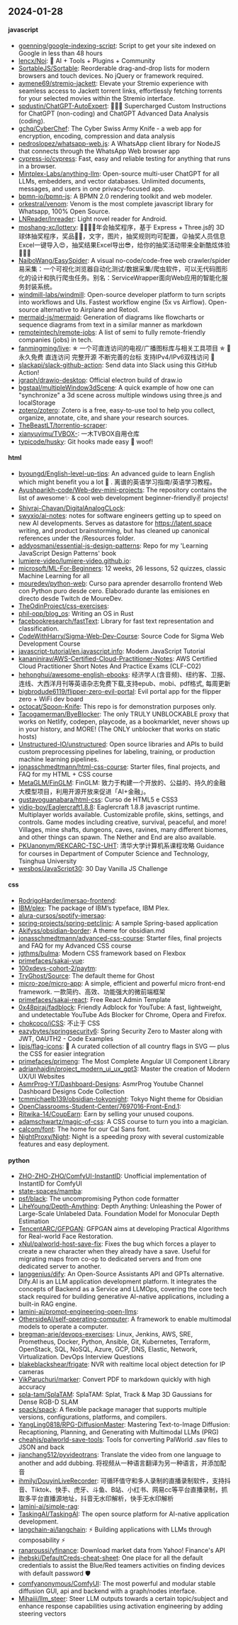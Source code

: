 ## 2024-01-28

#### javascript
* [goenning/google-indexing-script](https://github.com/goenning/google-indexing-script): Script to get your site indexed on Google in less than 48 hours
* [lencx/Noi](https://github.com/lencx/Noi): 🦄 AI + Tools + Plugins + Community
* [SortableJS/Sortable](https://github.com/SortableJS/Sortable): Reorderable drag-and-drop lists for modern browsers and touch devices. No jQuery or framework required.
* [aymene69/stremio-jackett](https://github.com/aymene69/stremio-jackett): Elevate your Stremio experience with seamless access to Jackett torrent links, effortlessly fetching torrents for your selected movies within the Stremio interface.
* [spdustin/ChatGPT-AutoExpert](https://github.com/spdustin/ChatGPT-AutoExpert): 🚀🧠💬 Supercharged Custom Instructions for ChatGPT (non-coding) and ChatGPT Advanced Data Analysis (coding).
* [gchq/CyberChef](https://github.com/gchq/CyberChef): The Cyber Swiss Army Knife - a web app for encryption, encoding, compression and data analysis
* [pedroslopez/whatsapp-web.js](https://github.com/pedroslopez/whatsapp-web.js): A WhatsApp client library for NodeJS that connects through the WhatsApp Web browser app
* [cypress-io/cypress](https://github.com/cypress-io/cypress): Fast, easy and reliable testing for anything that runs in a browser.
* [Mintplex-Labs/anything-llm](https://github.com/Mintplex-Labs/anything-llm): Open-source multi-user ChatGPT for all LLMs, embedders, and vector databases. Unlimited documents, messages, and users in one privacy-focused app.
* [bpmn-io/bpmn-js](https://github.com/bpmn-io/bpmn-js): A BPMN 2.0 rendering toolkit and web modeler.
* [orkestral/venom](https://github.com/orkestral/venom): Venom is the most complete javascript library for Whatsapp, 100% Open Source.
* [LNReader/lnreader](https://github.com/LNReader/lnreader): Light novel reader for Android.
* [moshang-xc/lottery](https://github.com/moshang-xc/lottery): 🎉🌟✨🎈年会抽奖程序，基于 Express + Three.js的 3D 球体抽奖程序，奖品🧧🎁，文字，图片，抽奖规则均可配置，😜抽奖人员信息Excel一键导入😍，抽奖结果Excel导出😎，给你的抽奖活动带来全新酷炫体验🚀🚀🚀
* [NaiboWang/EasySpider](https://github.com/NaiboWang/EasySpider): A visual no-code/code-free web crawler/spider易采集：一个可视化浏览器自动化测试/数据采集/爬虫软件，可以无代码图形化的设计和执行爬虫任务。别名：ServiceWrapper面向Web应用的智能化服务封装系统。
* [windmill-labs/windmill](https://github.com/windmill-labs/windmill): Open-source developer platform to turn scripts into workflows and UIs. Fastest workflow engine (5x vs Airflow). Open-source alternative to Airplane and Retool.
* [mermaid-js/mermaid](https://github.com/mermaid-js/mermaid): Generation of diagrams like flowcharts or sequence diagrams from text in a similar manner as markdown
* [remoteintech/remote-jobs](https://github.com/remoteintech/remote-jobs): A list of semi to fully remote-friendly companies (jobs) in tech.
* [fanmingming/live](https://github.com/fanmingming/live): ✯ 一个可直连访问的电视/广播图标库与相关工具项目 ✯ 🔕 永久免费 直连访问 完整开源 不断完善的台标 支持IPv4/IPv6双栈访问 🔕
* [slackapi/slack-github-action](https://github.com/slackapi/slack-github-action): Send data into Slack using this GitHub Action!
* [jgraph/drawio-desktop](https://github.com/jgraph/drawio-desktop): Official electron build of draw.io
* [bgstaal/multipleWindow3dScene](https://github.com/bgstaal/multipleWindow3dScene): A quick example of how one can "synchronize" a 3d scene across multiple windows using three.js and localStorage
* [zotero/zotero](https://github.com/zotero/zotero): Zotero is a free, easy-to-use tool to help you collect, organize, annotate, cite, and share your research sources.
* [TheBeastLT/torrentio-scraper](https://github.com/TheBeastLT/torrentio-scraper): 
* [xianyuyimu/TVBOX-](https://github.com/xianyuyimu/TVBOX-): 一木TVBOX自用仓库
* [typicode/husky](https://github.com/typicode/husky): Git hooks made easy 🐶 woof!

#### html
* [byoungd/English-level-up-tips](https://github.com/byoungd/English-level-up-tips): An advanced guide to learn English which might benefit you a lot 🎉 . 离谱的英语学习指南/英语学习教程。
* [Ayushparikh-code/Web-dev-mini-projects](https://github.com/Ayushparikh-code/Web-dev-mini-projects): The repository contains the list of awesome✨ & cool web development beginner-friendly✌️ projects!
* [Shivraj-Chavan/DigitalAnalogCLock](https://github.com/Shivraj-Chavan/DigitalAnalogCLock): 
* [swyxio/ai-notes](https://github.com/swyxio/ai-notes): notes for software engineers getting up to speed on new AI developments. Serves as datastore for https://latent.space writing, and product brainstorming, but has cleaned up canonical references under the /Resources folder.
* [addyosmani/essential-js-design-patterns](https://github.com/addyosmani/essential-js-design-patterns): Repo for my 'Learning JavaScript Design Patterns' book
* [lumiere-video/lumiere-video.github.io](https://github.com/lumiere-video/lumiere-video.github.io): 
* [microsoft/ML-For-Beginners](https://github.com/microsoft/ML-For-Beginners): 12 weeks, 26 lessons, 52 quizzes, classic Machine Learning for all
* [mouredev/python-web](https://github.com/mouredev/python-web): Curso para aprender desarrollo frontend Web con Python puro desde cero. Elaborado durante las emisiones en directo desde Twitch de MoureDev.
* [TheOdinProject/css-exercises](https://github.com/TheOdinProject/css-exercises): 
* [phil-opp/blog_os](https://github.com/phil-opp/blog_os): Writing an OS in Rust
* [facebookresearch/fastText](https://github.com/facebookresearch/fastText): Library for fast text representation and classification.
* [CodeWithHarry/Sigma-Web-Dev-Course](https://github.com/CodeWithHarry/Sigma-Web-Dev-Course): Source Code for Sigma Web Development Course
* [javascript-tutorial/en.javascript.info](https://github.com/javascript-tutorial/en.javascript.info): Modern JavaScript Tutorial
* [kananinirav/AWS-Certified-Cloud-Practitioner-Notes](https://github.com/kananinirav/AWS-Certified-Cloud-Practitioner-Notes): AWS Certified Cloud Practitioner Short Notes And Practice Exams (CLF-C02)
* [hehonghui/awesome-english-ebooks](https://github.com/hehonghui/awesome-english-ebooks): 经济学人(含音频)、纽约客、卫报、连线、大西洋月刊等英语杂志免费下载,支持epub、mobi、pdf格式, 每周更新
* [bigbrodude6119/flipper-zero-evil-portal](https://github.com/bigbrodude6119/flipper-zero-evil-portal): Evil portal app for the flipper zero + WiFi dev board
* [octocat/Spoon-Knife](https://github.com/octocat/Spoon-Knife): This repo is for demonstration purposes only.
* [Tacogamerman/ByeBlocker](https://github.com/Tacogamerman/ByeBlocker): The only TRULY UNBLOCKABLE proxy that works on Netlify, codepen, playcode, as a bookmarklet, never shows up in your history, and MORE! (The ONLY unblocker that works on static hosts)
* [Unstructured-IO/unstructured](https://github.com/Unstructured-IO/unstructured): Open source libraries and APIs to build custom preprocessing pipelines for labeling, training, or production machine learning pipelines.
* [jonasschmedtmann/html-css-course](https://github.com/jonasschmedtmann/html-css-course): Starter files, final projects, and FAQ for my HTML + CSS course
* [MetaGLM/FinGLM](https://github.com/MetaGLM/FinGLM): FinGLM: 致力于构建一个开放的、公益的、持久的金融大模型项目，利用开源开放来促进「AI+金融」。
* [gustavoguanabara/html-css](https://github.com/gustavoguanabara/html-css): Curso de HTML5 e CSS3
* [vidio-boy/Eaglercraft1.8.8](https://github.com/vidio-boy/Eaglercraft1.8.8): Eaglercraft 1.8.8 javascript runtime. Multiplayer worlds available. Customizable profile, skins, settings, and controls. Game modes including creative, survival, peaceful, and more! Villages, mine shafts, dungeons, caves, ravines, many different biomes, and other things can spawn. The Nether and End are also available.
* [PKUanonym/REKCARC-TSC-UHT](https://github.com/PKUanonym/REKCARC-TSC-UHT): 清华大学计算机系课程攻略 Guidance for courses in Department of Computer Science and Technology, Tsinghua University
* [wesbos/JavaScript30](https://github.com/wesbos/JavaScript30): 30 Day Vanilla JS Challenge

#### css
* [RodrigoHarder/imersao-frontend](https://github.com/RodrigoHarder/imersao-frontend): 
* [IBM/plex](https://github.com/IBM/plex): The package of IBM’s typeface, IBM Plex.
* [alura-cursos/spotify-imersao](https://github.com/alura-cursos/spotify-imersao): 
* [spring-projects/spring-petclinic](https://github.com/spring-projects/spring-petclinic): A sample Spring-based application
* [Akifyss/obsidian-border](https://github.com/Akifyss/obsidian-border): A theme for obsidian.md
* [jonasschmedtmann/advanced-css-course](https://github.com/jonasschmedtmann/advanced-css-course): Starter files, final projects and FAQ for my Advanced CSS course
* [jgthms/bulma](https://github.com/jgthms/bulma): Modern CSS framework based on Flexbox
* [primefaces/sakai-vue](https://github.com/primefaces/sakai-vue): 
* [100xdevs-cohort-2/paytm](https://github.com/100xdevs-cohort-2/paytm): 
* [TryGhost/Source](https://github.com/TryGhost/Source): The default theme for Ghost
* [micro-zoe/micro-app](https://github.com/micro-zoe/micro-app): A simple, efficient and powerful micro front-end framework. 一款简约、高效、功能强大的微前端框架
* [primefaces/sakai-react](https://github.com/primefaces/sakai-react): Free React Admin Template
* [0x48piraj/fadblock](https://github.com/0x48piraj/fadblock): Friendly Adblock for YouTube: A fast, lightweight, and undetectable YouTube Ads Blocker for Chrome, Opera and Firefox.
* [chokcoco/iCSS](https://github.com/chokcoco/iCSS): 不止于 CSS
* [eazybytes/springsecurity6](https://github.com/eazybytes/springsecurity6): Spring Security Zero to Master along with JWT, OAUTH2 - Code Examples
* [lipis/flag-icons](https://github.com/lipis/flag-icons): 🎏 A curated collection of all country flags in SVG — plus the CSS for easier integration
* [primefaces/primeng](https://github.com/primefaces/primeng): The Most Complete Angular UI Component Library
* [adrianhajdin/project_modern_ui_ux_gpt3](https://github.com/adrianhajdin/project_modern_ui_ux_gpt3): Master the creation of Modern UX/UI Websites
* [AsmrProg-YT/Dashboard-Designs](https://github.com/AsmrProg-YT/Dashboard-Designs): AsmrProg Youtube Channel Dashboard Designs Code Collection
* [tcmmichaelb139/obsidian-tokyonight](https://github.com/tcmmichaelb139/obsidian-tokyonight): Tokyo Night theme for Obsidian
* [OpenClassrooms-Student-Center/7697016-Front-End.1](https://github.com/OpenClassrooms-Student-Center/7697016-Front-End.1): 
* [Ritwika-14/CoupEarn](https://github.com/Ritwika-14/CoupEarn): Earn by selling your unused coupons.
* [adamschwartz/magic-of-css](https://github.com/adamschwartz/magic-of-css): A CSS course to turn you into a magician.
* [calcom/font](https://github.com/calcom/font): The home for our Cal Sans font.
* [NightProxy/Night](https://github.com/NightProxy/Night): Night is a speeding proxy with several customizable features and easy deployment.

#### python
* [ZHO-ZHO-ZHO/ComfyUI-InstantID](https://github.com/ZHO-ZHO-ZHO/ComfyUI-InstantID): Unofficial implementation of InstantID for ComfyUI
* [state-spaces/mamba](https://github.com/state-spaces/mamba): 
* [psf/black](https://github.com/psf/black): The uncompromising Python code formatter
* [LiheYoung/Depth-Anything](https://github.com/LiheYoung/Depth-Anything): Depth Anything: Unleashing the Power of Large-Scale Unlabeled Data. Foundation Model for Monocular Depth Estimation
* [TencentARC/GFPGAN](https://github.com/TencentARC/GFPGAN): GFPGAN aims at developing Practical Algorithms for Real-world Face Restoration.
* [xNul/palworld-host-save-fix](https://github.com/xNul/palworld-host-save-fix): Fixes the bug which forces a player to create a new character when they already have a save. Useful for migrating maps from co-op to dedicated servers and from one dedicated server to another.
* [langgenius/dify](https://github.com/langgenius/dify): An Open-Source Assistants API and GPTs alternative. Dify.AI is an LLM application development platform. It integrates the concepts of Backend as a Service and LLMOps, covering the core tech stack required for building generative AI-native applications, including a built-in RAG engine.
* [lamini-ai/prompt-engineering-open-llms](https://github.com/lamini-ai/prompt-engineering-open-llms): 
* [OthersideAI/self-operating-computer](https://github.com/OthersideAI/self-operating-computer): A framework to enable multimodal models to operate a computer.
* [bregman-arie/devops-exercises](https://github.com/bregman-arie/devops-exercises): Linux, Jenkins, AWS, SRE, Prometheus, Docker, Python, Ansible, Git, Kubernetes, Terraform, OpenStack, SQL, NoSQL, Azure, GCP, DNS, Elastic, Network, Virtualization. DevOps Interview Questions
* [blakeblackshear/frigate](https://github.com/blakeblackshear/frigate): NVR with realtime local object detection for IP cameras
* [VikParuchuri/marker](https://github.com/VikParuchuri/marker): Convert PDF to markdown quickly with high accuracy
* [spla-tam/SplaTAM](https://github.com/spla-tam/SplaTAM): SplaTAM: Splat, Track & Map 3D Gaussians for Dense RGB-D SLAM
* [spack/spack](https://github.com/spack/spack): A flexible package manager that supports multiple versions, configurations, platforms, and compilers.
* [YangLing0818/RPG-DiffusionMaster](https://github.com/YangLing0818/RPG-DiffusionMaster): Mastering Text-to-Image Diffusion: Recaptioning, Planning, and Generating with Multimodal LLMs (PRG)
* [cheahjs/palworld-save-tools](https://github.com/cheahjs/palworld-save-tools): Tools for converting PalWorld .sav files to JSON and back
* [jianchang512/pyvideotrans](https://github.com/jianchang512/pyvideotrans): Translate the video from one language to another and add dubbing. 将视频从一种语言翻译为另一种语言，并添加配音
* [ihmily/DouyinLiveRecorder](https://github.com/ihmily/DouyinLiveRecorder): 可循环值守和多人录制的直播录制软件，支持抖音、Tiktok、快手、虎牙、斗鱼、B站、小红书、网易cc等平台直播录制，抓取多平台直播源地址，抖音无水印解析，快手无水印解析
* [lamini-ai/simple-rag](https://github.com/lamini-ai/simple-rag): 
* [TaskingAI/TaskingAI](https://github.com/TaskingAI/TaskingAI): The open source platform for AI-native application development.
* [langchain-ai/langchain](https://github.com/langchain-ai/langchain): ⚡ Building applications with LLMs through composability ⚡
* [ranaroussi/yfinance](https://github.com/ranaroussi/yfinance): Download market data from Yahoo! Finance's API
* [ihebski/DefaultCreds-cheat-sheet](https://github.com/ihebski/DefaultCreds-cheat-sheet): One place for all the default credentials to assist the Blue/Red teamers activities on finding devices with default password 🛡️
* [comfyanonymous/ComfyUI](https://github.com/comfyanonymous/ComfyUI): The most powerful and modular stable diffusion GUI, api and backend with a graph/nodes interface.
* [Mihaiii/llm_steer](https://github.com/Mihaiii/llm_steer): Steer LLM outputs towards a certain topic/subject and enhance response capabilities using activation engineering by adding steering vectors
